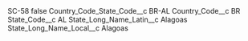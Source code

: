 <?xml version="1.0" encoding="UTF-8"?>
<CustomMetadata xmlns="http://soap.sforce.com/2006/04/metadata" xmlns:xsi="http://www.w3.org/2001/XMLSchema-instance" xmlns:xsd="http://www.w3.org/2001/XMLSchema">
    <label>SC-58</label>
    <protected>false</protected>
    <values>
        <field>Country_Code_State_Code__c</field>
        <value xsi:type="xsd:string">BR-AL</value>
    </values>
    <values>
        <field>Country_Code__c</field>
        <value xsi:type="xsd:string">BR</value>
    </values>
    <values>
        <field>State_Code__c</field>
        <value xsi:type="xsd:string">AL</value>
    </values>
    <values>
        <field>State_Long_Name_Latin__c</field>
        <value xsi:type="xsd:string">Alagoas</value>
    </values>
    <values>
        <field>State_Long_Name_Local__c</field>
        <value xsi:type="xsd:string">Alagoas</value>
    </values>
</CustomMetadata>
